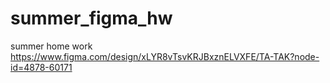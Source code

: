 # summer_figma_hw
summer home work https://www.figma.com/design/xLYR8vTsvKRJBxznELVXFE/TA-TAK?node-id=4878-60171
